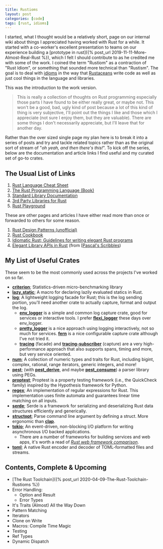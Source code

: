 ```yaml
---
title: Rustioms
layout: post
categories: [code]
tags: [rust, idioms]
---
```


I started, what I thought would be a relatively short, page on our internal wiki about things I appreciated having 
worked with Rust for a while. It started with a co-worker's excellent presentation to teams on our experience building 
a [prototype in rust]({% post_url 2019-11-11-More-Almost-Real-Rust %}), which I felt I should contribute to as he credited 
me with some of the work. I coined the term "Rustiom" as a contraction of "Rust Idiom", or something that sounded 
more technical than "Rustism". The goal is to deal with [idioms](https://www.merriam-webster.com/dictionary/idiom) in
the way that [Rustaceans](https://www.rustaceans.org/) write code as well as just cool things in the language and 
libraries.

This was the introduction to the work version.

> This is really a collection of thoughts on Rust programming especially those parts I have found to be either really 
> great, or maybe not. This won't be a good, bad, ugly kind of post because a lot of this kind of thing is very 
> subjective, I'll point out the things I like and those which I appreciate (not sure I enjoy them, but they are 
> valuable). There are some things I don't necessarily appreciate, but I'll leave that for another day.

Rather than the over sized single page my plan here is to break it into a series of posts and try and tackle related 
topics rather than as the original sort of stream of "_oh yeah, and then there's this!_". To kick off the series, below 
are the documentation and article links I find useful and my curated set of go-to crates.

## The Usual List of Links

1. [Rust Language Cheat Sheet](https://cheats.rs/) 
1. [The Rust Programming Language (Book)](https://doc.rust-lang.org/book/)
1. [Standard Library Documentation](https://std.rs/)
1. [3rd Party Libraries for Rust](https://crates.io/)
1. [Rust Playground](https://play.rust-lang.org/)

These are other pages and articles I have either read more than once or forwarded to others for some reason.

1. [Rust Design Patterns (unofficial)](https://github.com/rust-unofficial/patterns)
1. [Rust Cookbook](https://rust-lang-nursery.github.io/rust-cookbook/)
1. [Idiomatic Rust; Guidelines for writing elegant Rust programs](https://github.com/mre/idiomatic-rust)
1. [Elegant Library APIs in Rust](https://deterministic.space/elegant-apis-in-rust.html) (from [[Pascal's Scribbles](https://deterministic.space/))

## My List of Useful Crates

These seem to be the most commonly used across the projects I've worked on so far.

* [**criterion**](https://crates.io/crates/criterion); Statistics-driven micro-benchmarking library
* [**lazy_static**](https://crates.io/crates/lazy_static); A macro for declaring lazily evaluated statics in Rust.
* [**log**](https://crates.io/crates/log); A lightweight logging facade for Rust; this is the log sending portion, you'll 
  need another crate to actually capture, format and output the log.
  * [**env_logger**](https://crates.io/crates/env_logger) is a simple and common log capture crate, good for services or 
    interactive tools. I prefer [**flexi_logger**](https://docs.rs/flexi_logger/0.15.2/flexi_logger/) these days over 
    env_logger.
  * [**pretty_logger**](https://crates.io/crates/pretty_env_logger) is a nice approach using logging interactively, not so 
    much for services. [**fern**](https://crates.io/crates/fern) is a nice configurable capture crate although I've not 
    tried it. 
  * [**tracing**](https://crates.io/crates/tracing) (facade) and [**tracing-subscriber**](https://crates.io/crates/tracing-subscriber) 
    (capture) are a very high-performance approach that also supports spans, timing and more, but very service oriented.
* [**num**](https://crates.io/crates/num); A collection of numeric types and traits for Rust, including bigint, complex, 
  rational, range iterators, generic integers, and more!
* [**pest**](https://crates.io/crates/pest); (with [**pest_derive**](https://crates.io/crates/pest_derive), and maybe 
  [**pest_consume**](https://crates.io/crates/pest_consume)) a parser library using PEGs.
* [**proptest**](https://crates.io/crates/proptest); Proptest is a property testing framework (i.e., the QuickCheck family) 
  inspired by the Hypothesis framework for Python.
* [**regex**](https://crates.io/crates/regex); An implementation of regular expressions for Rust. This implementation uses 
  finite automata and guarantees linear time matching on all inputs.
* [**serde**](https://crates.io/crates/serde); Serde is a framework for serializing and deserializing Rust data structures 
  efficiently and generically. 
* [**structopt**](https://crates.io/crates/structopt); Parse command line argument by defining a struct. More ergonomic 
  than [**clap**](https://crates.io/crates/clap).
* [**tokio**](https://crates.io/crates/tokio); An event-driven, non-blocking I/O platform for writing asynchronous I/O 
  backed applications. 
  * There are a number of frameworks for building services and web apps, it's worth a read of 
    [_Rust web framework comparison_](https://github.com/flosse/rust-web-framework-comparison).
* [**toml**](https://crates.io/crates/toml); A native Rust encoder and decoder of TOML-formatted files and streams.

## Contents, Complete & Upcoming

* [The Rust Toolchain]({% post_url 2020-04-09-The-Rust-Toolchain-Rustioms %})
* Error Handling:
  * Option and Result
  * Error Types
* It's Traits (Almost) All the Way Down
* Pattern Matching
* Iterators
* Clone on Write
* Macros: Compile Time Magic
* Testing
* Ref Types
* Dynamic Dispatch


